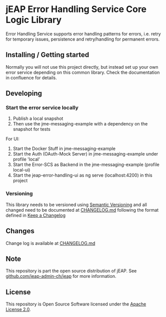 # jEAP Error Handling Service Core Logic Library
Error Handling Service supports error handling patterns for errors, i.e. retry for temporary issues, persistence
and retry/handling for permanent errors.

## Installing / Getting started

Normally you will not use this project directly, but instead set up your own error service depending on this common library. Check the documentation in confluence for details.

## Developing

### Start the error service locally

1. Publish a local snapshot 
2. Then use the jme-messaging-example with a dependency on the snapshot for tests

For UI: 
1. Start the Docker Stuff in jme-messaging-example
2. Start the Auth (OAuth-Mock Server) in jme-messaging-example under profile 'local'
3. Start the Error-SCS as Backend in the jme-messaging-example (profile local-ui)
4. Start the jeap-error-handling-ui as ng serve (localhost:4200) in this project

### Versioning

This library needs to be versioned using [Semantic Versioning](http://semver.org/) and all changed need to be documented at [CHANGELOG.md](./CHANGELOG.md) following the format defined in [Keep a Changelog](http://keepachangelog.com/)

## Changes
Change log is available at [CHANGELOG.md](./CHANGELOG.md)

## Note

This repository is part the open source distribution of jEAP. See [github.com/jeap-admin-ch/jeap](https://github.com/jeap-admin-ch/jeap)
for more information.

## License

This repository is Open Source Software licensed under the [Apache License 2.0](./LICENSE).
